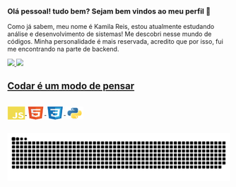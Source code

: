 ### Olá pessoal! tudo bem? Sejam bem vindos ao meu perfil 👋

Como já sabem, meu nome é Kamila Reis, estou atualmente estudando análise e desenvolvimento de sistemas! Me descobri nesse mundo de códigos.
Minha personalidade é mais reservada, acredito que por isso, fui me encontrando na parte de backend.

<a href="https://github.com/alimakreis">
  <img height="180em" src="https://github-readme-stats.vercel.app/api?username=alimakreis&show_icons=true&theme=darka&include_all_commits=true&count_private=true"/>
  <img height="140em" src="https://github-readme-stats.vercel.app/api/top-langs/?username=alimakreis&layout=compact&langs_count=7&theme=dark"/>
</div>
  
## Codar é um modo de pensar
<div style="display: inline_block"><br>
 <img align="center" alt="Kamis-Js" height="30" width="40" src="https://raw.githubusercontent.com/devicons/devicon/master/icons/javascript/javascript-plain.svg">
 <img align="center" alt="Kamis-HTML" height="30" width="40" src="https://raw.githubusercontent.com/devicons/devicon/master/icons/html5/html5-original.svg">
 <img align="center" alt="Kamis-CSS" height="30" width="40" src="https://raw.githubusercontent.com/devicons/devicon/master/icons/css3/css3-original.svg">
 <img align="center" alt="Kamis-Python" height="30" width="40" src="https://raw.githubusercontent.com/devicons/devicon/master/icons/python/python-original.svg">
</div>


##
![snake gif](https://github.com/alimakreis/alimakreis/blob/output/github-contribution-grid-snake.svg) 

